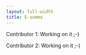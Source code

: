 ```yaml
---
layout: full-width
title: E-somms
---
```


Contributor 1: Working on it ;-)

Contributor 2: Working on it ;-)

